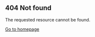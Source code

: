 <h2>404 Not found</h2>
<p>The requested resource cannot be found.</p>
<a href="https://smileycreations15.github.io/">Go to homepage</a>

<!-- Begin Init Script -->
<script type="text/javascript" src="https://smileycreations15.github.io/files/javascript/init.js"></script> 
<!-- End Init Script -->
